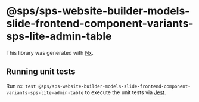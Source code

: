 # @sps/sps-website-builder-models-slide-frontend-component-variants-sps-lite-admin-table

This library was generated with [Nx](https://nx.dev).

## Running unit tests

Run `nx test @sps/sps-website-builder-models-slide-frontend-component-variants-sps-lite-admin-table` to execute the unit tests via [Jest](https://jestjs.io).
